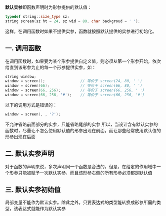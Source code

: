 **默认实参**即函数声明时为形参提供的默认值：
```c++
typedef string::size_type sz;
string screen(sz ht = 24, sz wid = 80, char backgroud = ' ');
```
这样，在调用函数时如果不提供实参，函数就按照默认提供的实参进行初始化。

## 一. 调用函数
在调用函数时，如果要为某个形参提供自定义值，则必须从第一个形参开始，依次给直到该形参为止的每一个形参提供实参，如：
```c++
string window;
window = screen();                // 等价于 screen(24, 80, ' ')
window = screen(66);              // 等价于 screen(66, 80, ' ')
window = screen(66, 256);         // 等价于 screen(66, 256, ' ')
window = screen(66, 256, '#');    // 等价于 screen(66, 256, '#')
```
以下的调用方式是错误的：
```c++
window = screen(, , '?');
```
不允许省略前面部分的实参，只能省略尾部的实参
所以，当设计含有默认实参的函数时，尽量让不怎么使用默认值的形参出现在前面，而让那些经常使用默认值的形参出现在后面

## 二. 默认实参声明
对于函数的声明来说，多次声明同一个函数是合法的。但是，在给定的作用域中一个形参只能被赋予一次默认实参，而且该形参右侧的所有形参必须都是默认值

## 三. 默认实参初始值
局部变量不能作为默认实参。除此之外，只要表达式的类型能转换成形参所需的类型，该表达式就能作为默认实参